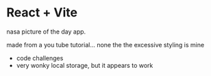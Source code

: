 # React + Vite

nasa picture of the day app.

made from a you tube tutorial... none the the excessive styling is mine

- code challenges
- very wonky local storage, but it appears to work



